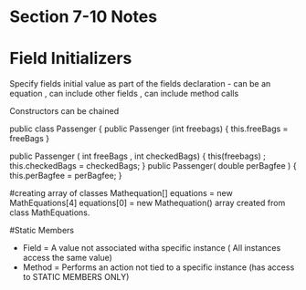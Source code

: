 # Section 7-10 Notes

# Field Initializers
Specify fields initial value as part of the fields declaration - can be an equation , can include other fields , can include method calls

Constructors can be chained

public class Passenger {
public Passenger (int freebags) {
this.freeBags = freeBags
}

public Passenger ( int freeBags , int checkedBags) {
this(freebags) ; 
this.checkedBags = checkedBags;
}
public Passenger( double perBagfee ) {
this.perBagfee = perBagfee;
}

#creating array of classes
Mathequation[] equations = new MathEquations[4]
equations[0] = new Mathequation()
array created from class MathEquations.

#Static Members
- Field = A value not associated witha specific instance ( All instances access the same value)
- Method = Performs an action not tied to a specific instance (has access to STATIC MEMBERS ONLY)
